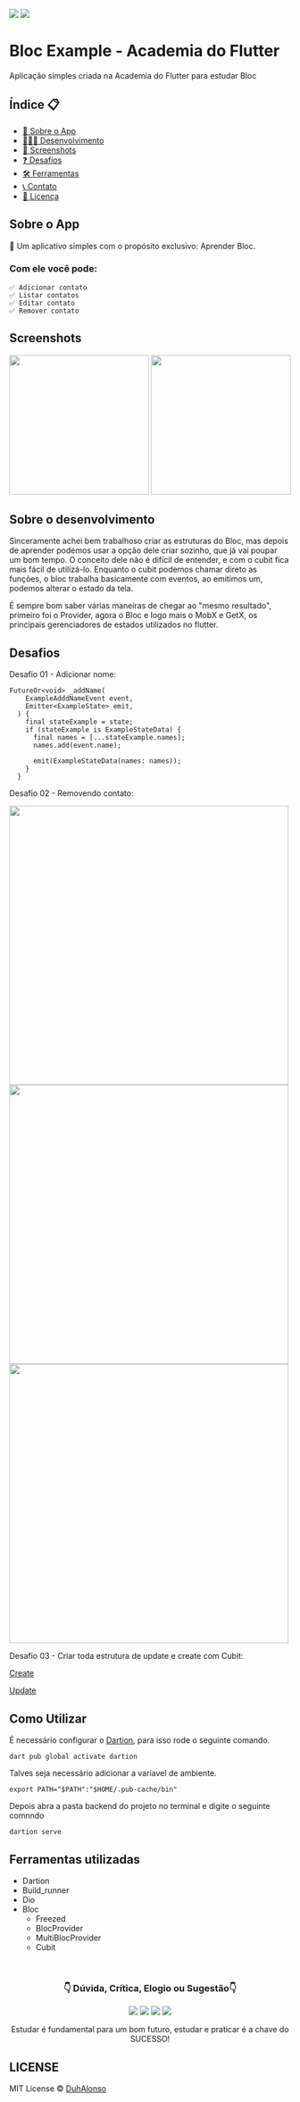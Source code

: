 <img src="https://img.shields.io/badge/Version-1.0.0-green"> <img src="https://img.shields.io/badge/license-MIT-blue"> 

# Bloc Example - Academia do Flutter

Aplicação simples criada na Academia do Flutter para estudar Bloc

<h2>Índice 📋</h2>

   <p>

   - [📖 Sobre o App](#Sobre-o-App)
   - [👨🏽‍💻 Desenvolvimento](#Sobre-o-desenvolvimento)
   - [📱 Screenshots](#Screenshots)
   - [❓ Desafios](#Desafios)
   - [🛠 Ferramentas](#Ferramentas-utilizadas)
   - [📞 Contato](#-d%C3%BAvida-cr%C3%ADtica-elogio-ou-sugest%C3%A3o)
   - [📝 Licença](#LICENSE)

   </p>

<h2>Sobre o App</h2>

<p>
📱 Um aplicativo simples com o propósito exclusivo: Aprender Bloc.

<h3>Com ele você pode:</h3>

    ✅ Adicionar contato
    ✅ Listar contatos
    ✅ Editar contato
    ✅ Remover contato

</p>

<h2>Screenshots</h2>
<img src="https://github.com/DuhAlonso/example_bloc/blob/main/screenshots/contact_book_bloc_cubit.gif" width="250"> <img src="https://github.com/DuhAlonso/example_bloc/blob/main/screenshots/Screen02.png" width="250"> 
<p>
</p>

<h2>Sobre o desenvolvimento</h2>
<p>
Sinceramente achei bem trabalhoso criar as estruturas do Bloc, mas depois de aprender podemos usar a opção dele criar sozinho, que já vai poupar um bom tempo. O conceito dele não é difícil de entender, e com o cubit fica mais fácil de utilizá-lo. Enquanto o cubit podemos chamar direto as funções, o bloc trabalha basicamente com eventos, ao emitimos um, podemos alterar o estado da tela.

É sempre bom saber várias maneiras de chegar ao "mesmo resultado", primeiro foi o Provider, agora o Bloc e logo mais o MobX e GetX, os principais gerenciadores de estados utilizados no flutter.
</p>

<h2>Desafios</h2>
<p>
Desafio 01 - Adicionar nome:

```
FutureOr<void> _addName(
    ExampleAdddNameEvent event,
    Emitter<ExampleState> emit,
  ) {
    final stateExample = state;
    if (stateExample is ExampleStateData) {
      final names = [...stateExample.names];
      names.add(event.name);

      emit(ExampleStateData(names: names));
    }
  }
```
Desafio 02 - Removendo contato:

<img src="https://github.com/DuhAlonso/example_bloc/blob/main/screenshots/removeContact.png" width="500">

<img src="https://github.com/DuhAlonso/example_bloc/blob/main/screenshots/ListTile.png" width="500">

<img src="https://github.com/DuhAlonso/example_bloc/blob/main/screenshots/MultiProvider.png" width="500">

Desafio 03 - Criar toda estrutura de update e create com Cubit:

<a href="https://github.com/DuhAlonso/example_bloc/blob/main/lib/features/contact_cubit/register/register_cubit_page.dart">Create</a>

<a href="https://github.com/DuhAlonso/example_bloc/blob/main/lib/features/contact_cubit/update/contact_update_cubit_page.dart">Update</a>

</p>


<h2>Como Utilizar</h2>
<p>
É necessário configurar o <a href="https://pub.dev/packages/dartion">Dartion</a>, para isso rode o seguinte comando.

    dart pub global activate dartion

Talves seja necessário adicionar a variavel de ambiente.

    export PATH="$PATH":"$HOME/.pub-cache/bin"

Depois abra a pasta backend do projeto no terminal e digite o seguinte comnndo

    dartion serve

</p>

<h2>Ferramentas utilizadas</h2>
<p>


- Dartion
- Build_runner 
- Dio 
- Bloc 
  - Freezed
  - BlocProvider
  - MultiBlocProvider
  - Cubit
</p>

</br>

<p align="center">
<h3 align="center">👇 Dúvida, Crítica, Elogio ou Sugestão👇</h3> 
  </p>
  <p align="center">
  <a href="https://instagram.com/duhalonsoo" target="_blank"><img src="https://img.shields.io/badge/-Instagram-%23E4405F?style=for-the-badge&logo=instagram&logoColor=white" target="_blank"></a>
  <a href="https://t.me/duhalonso" target="_blank"><img src="https://img.shields.io/badge/Telegram-2CA5E0?style=for-the-badge&logo=telegram&logoColor=white" target="_blank"></a> 
  <a href = "mailto:duhalonso.dev@gmail.com"><img src="https://img.shields.io/badge/-Gmail-%23333?style=for-the-badge&logo=gmail&logoColor=white" target="_blank"></a>
  <a href="https://www.linkedin.com/in/eduardo-alonso-685509b7" target="_blank"><img src="https://img.shields.io/badge/-LinkedIn-%230077B5?style=for-the-badge&logo=linkedin&logoColor=white" target="_blank"></a> 
</p>
<p align="center">
 Estudar é fundamental para um bom futuro, estudar e praticar é a chave do SUCESSO!

</p>

<h2>LICENSE</h2>

MIT License © [DuhAlonso](https://github.com/DuhAlonso/basic_app_request_api/blob/master/LICENSE.md)